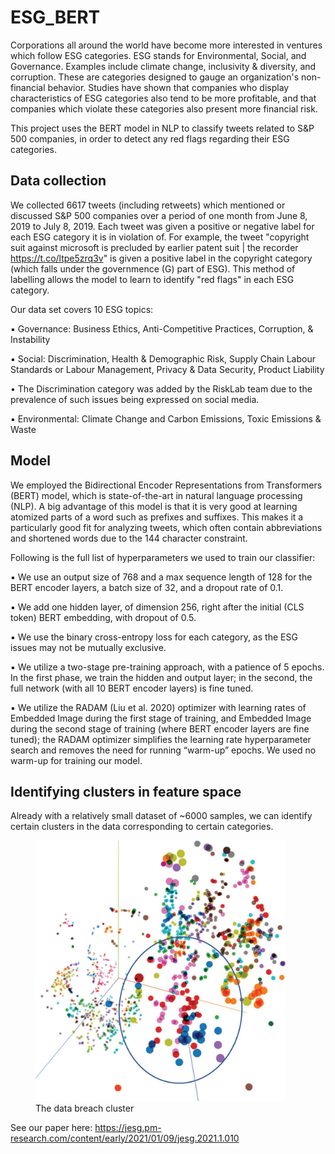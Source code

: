 # ESG_BERT

Corporations all around the world have become more interested in ventures which follow ESG categories.
ESG stands for Environmental, Social, and Governance. Examples include climate change, inclusivity & diversity, and corruption. These are categories designed to gauge an organization's non-financial behavior. Studies have shown that companies who display characteristics of ESG categories also tend to be more profitable, and that companies which violate these categories also present more financial risk.

This project uses the BERT model in NLP to classify tweets related to S&P 500 companies, in order to detect any red flags regarding their ESG categories. 

## Data collection
  
We collected 6617 tweets (including retweets) which mentioned or discussed S&P 500 companies over a period of one month from June 8, 2019 to July 8, 2019. Each tweet was given a positive or negative label for each ESG category it is in violation of.
For example, the tweet "copyright suit against microsoft is precluded by earlier patent suit | the recorder https://t.co/ltpe5zrq3v" is given a positive label in the copyright category (which falls under the governmence (G) part of ESG).
This method of labelling allows the model to learn to identify "red flags" in each ESG category. 

Our data set covers 10 ESG topics:

▪ Governance: Business Ethics, Anti-Competitive Practices, Corruption, & Instability

▪ Social: Discrimination, Health & Demographic Risk, Supply Chain Labour Standards or Labour Management, Privacy & Data Security, Product Liability

• The Discrimination category was added by the RiskLab team due to the prevalence of such issues being expressed on social media.

▪ Environmental: Climate Change and Carbon Emissions, Toxic Emissions & Waste

## Model
We employed the Bidirectional Encoder Representations from Transformers (BERT) model, which is state-of-the-art in natural language processing (NLP). A big advantage of this model is that it is very good at learning atomized parts of a word such as prefixes and suffixes. This makes it a particularly good fit for analyzing tweets, which often contain abbreviations and shortened words due to the 144 character constraint. 

Following is the full list of hyperparameters we used to train our classifier:

▪ We use an output size of 768 and a max sequence length of 128 for the BERT encoder layers, a batch size of 32, and a dropout rate of 0.1.

▪ We add one hidden layer, of dimension 256, right after the initial (CLS token) BERT embedding, with dropout of 0.5.

▪ We use the binary cross-entropy loss for each category, as the ESG issues may not be mutually exclusive.

▪ We utilize a two-stage pre-training approach, with a patience of 5 epochs. In the first phase, we train the hidden and output layer; in the second, the full network (with all 10 BERT encoder layers) is fine tuned.

▪ We utilize the RADAM (Liu et al. 2020) optimizer with learning rates of Embedded Image during the first stage of training, and Embedded Image during the second stage of training (where BERT encoder layers are fine tuned); the RADAM optimizer simplifies the learning rate hyperparameter search and removes the need for running “warm-up” epochs. We used no warm-up for training our model.

## Identifying clusters in feature space
Already with a relatively small dataset of ~6000 samples, we can identify certain clusters in the data corresponding to certain categories.
<p>
  <figure>
<img src="https://github.com/diningeachox/ESG_BERT/blob/master/F4.large.jpg" width=400></img>
    <figcaption> The data breach cluster</figcaption>
  </figure>
</p>

See our paper here: https://jesg.pm-research.com/content/early/2021/01/09/jesg.2021.1.010
